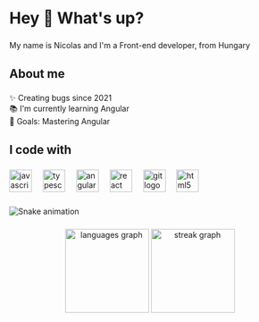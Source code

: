 <h1 align="left">Hey 👋 What's up?</h1>

###

<p align="left">My name is Nicolas and I'm a Front-end developer, from Hungary</p>

###

<h2 align="left">About me</h2>

###

<p align="left">✨ Creating bugs since 2021<br>📚 I'm currently learning Angular<br>🎯 Goals: Mastering Angular</p>

###

<h2 align="left">I code with</h2>

###

<div align="left">
  <img src="https://cdn.jsdelivr.net/gh/devicons/devicon/icons/javascript/javascript-original.svg" height="40" alt="javascript logo"  />
  <img width="12" />
  <img src="https://cdn.jsdelivr.net/gh/devicons/devicon/icons/typescript/typescript-original.svg" height="40" alt="typescript logo"  />
  <img width="12" />
  <img src="https://cdn.jsdelivr.net/gh/devicons/devicon/icons/angularjs/angularjs-original.svg" height="40" alt="angularjs logo"  />
  <img width="12" />
  <img src="https://cdn.jsdelivr.net/gh/devicons/devicon/icons/react/react-original.svg" height="40" alt="react logo"  />
  <img width="12" />
  <img src="https://cdn.jsdelivr.net/gh/devicons/devicon/icons/git/git-original.svg" height="40" alt="git logo"  />
  <img width="12" />
  <img src="https://cdn.jsdelivr.net/gh/devicons/devicon/icons/html5/html5-original.svg" height="40" alt="html5 logo"  />
</div>

###

<img src="https://raw.githubusercontent.com/NickFusari/NickFusari/output/snake.svg" alt="Snake animation" />

###

<div align="center">
  <img src="https://github-readme-stats.vercel.app/api/top-langs?username=NickFusari&locale=en&hide_title=false&layout=compact&card_width=320&langs_count=5&theme=dracula&hide_border=false&order=2" height="150" alt="languages graph"  />
  <img src="https://streak-stats.demolab.com?user=NickFusari&locale=en&mode=daily&theme=dracula&hide_border=false&border_radius=5&order=3" height="150" alt="streak graph"  />
</div>

###
